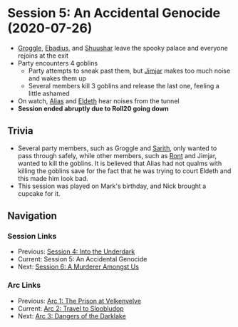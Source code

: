 # Session 5: An Accidental Genocide (2020-07-26)
* [Groggle](../../characters/pcs/groggle.md), [Ebadius](../../characters/pcs/ebadius.md), and [Shuushar](../../characters/party/shuushar.md) leave the spooky palace and everyone rejoins at the exit
* Party encounters 4 goblins
    * Party attempts to sneak past them, but [Jimjar](../../characters/party/jimjar.md) makes too much noise and wakes them up
    * Several members kill 3 goblins and release the last one, feeling a little ashamed
* On watch, [Alias](../../characters/pcs/alias.md) and [Eldeth](../../characters/party/eldeth.md) hear noises from the tunnel
* **Session ended abruptly due to Roll20 going down**

## Trivia
* Several party members, such as Groggle and [Sarith](../../characters/party/sarith.md), only wanted to pass through safely, while other members, such as [Ront](../../characters/party/ront.md) and Jimjar, wanted to kill the goblins. It is believed that Alias had not qualms with killing the goblins save for the fact that he was trying to court Eldeth and this made him look bad.
* This session was played on Mark's birthday, and Nick brought a cupcake for it.

## Navigation
### Session Links
* Previous: [Session 4: Into the Underdark](session04-2020-07-12.md)
* Current: Session 5: An Accidental Genocide
* Next: [Session 6: A Murderer Amongst Us](session06-2020-08-16.md)

### Arc Links
* Previous: [Arc 1: The Prison at Velkenvelve](../arc01/info.md)
* Current: [Arc 2: Travel to Sloobludop](info.md)
* Next: [Arc 3: Dangers of the Darklake](../arc03/info.md)
